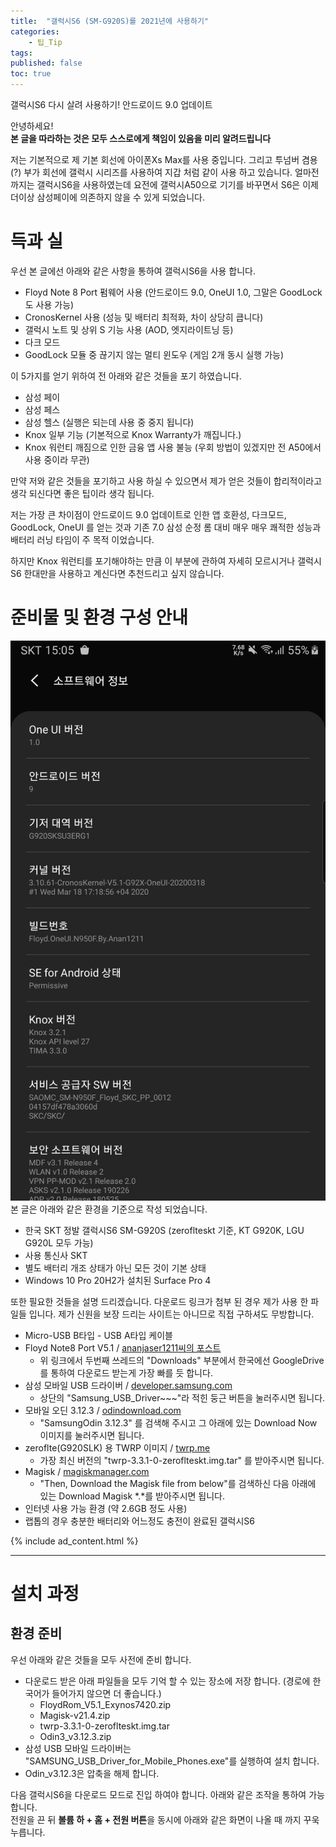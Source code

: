 ```yaml
---
title:  "갤럭시S6 (SM-G920S)를 2021년에 사용하기"
categories:
    - 팁_Tip
tags:
published: false
toc: true
---
```

갤럭시S6 다시 살려 사용하기! 안드로이드 9.0 업데이트

안녕하세요!   
**본 글을 따라하는 것은 모두 스스로에게 책임이 있음을 미리 알려드립니다**

저는 기본적으로 제 기본 회선에 아이폰Xs Max를 사용 중입니다. 그리고 투넘버 겸용(?) 부가 회선에 갤럭시 시리즈를 사용하여 지갑 처럼 같이 사용 하고 있습니다. 얼마전까지는 갤럭시S6을 사용하였는데 요전에 갤럭시A50으로 기기를 바꾸면서 S6은 이제 더이상 삼성페이에 의존하지 않을 수 있게 되었습니다.

# 득과 실
우선 본 글에선 아래와 같은 사항을 통하여 갤럭시S6을 사용 합니다.

- Floyd Note 8 Port 펌웨어 사용 (안드로이드 9.0, OneUI 1.0, 그말은 GoodLock 도 사용 가능)
- CronosKernel 사용 (성능 및 배터리 최적화, 차이 상당히 큽니다)
- 갤럭시 노트 및 상위 S 기능 사용 (AOD, 엣지라이트닝 등)
- 다크 모드
- GoodLock 모듈 중 끊기지 않는 멀티 윈도우 (게임 2개 동시 실행 가능)

이 5가지를 얻기 위하여 전 아래와 같은 것들을 포기 하였습니다.

- 삼성 페이
- 삼성 페스
- 삼성 헬스 (실행은 되는데 사용 중 중지 됩니다)
- Knox 일부 기능 (기본적으로 Knox Warranty가 깨집니다.)
- Knox 워런티 깨짐으로 인한 금융 앱 사용 불능 (우회 방법이 있겠지만 전 A50에서 사용 중이라 무관)

만약 저와 같은 것들을 포기하고 사용 하실 수 있으면서 제가 얻은 것들이 합리적이라고 생각 되신다면 좋은 팁이라 생각 됩니다.

저는 가장 큰 차이점이 안드로이드 9.0 업데이트로 인한 앱 호환성, 다크모드, GoodLock, OneUI 를 얻는 것과 기존 7.0 삼성 순정 롬 대비 매우 매우 쾌적한 성능과 배터리 러닝 타임이 주 목적 이었습니다.

하지만 Knox 워런티를 포기해야하는 만큼 이 부분에 관하여 자세히 모르시거나 갤럭시S6 한대만을 사용하고 계신다면 추천드리고 싶지 않습니다.

# 준비물 및 환경 구성 안내
![](../assets/2021-02-16-Galaxy-S6-CustomFW/1.jpg)   
본 글은 아래와 같은 환경을 기준으로 작성 되었습니다.

- 한국 SKT 정발 갤럭시S6 SM-G920S (zeroflteskt 기준, KT G920K, LGU G920L 모두 가능)
- 사용 통신사 SKT
- 별도 배터리 개조 상태가 아닌 모든 것이 기본 상태
- Windows 10 Pro 20H2가 설치된 Surface Pro 4

또한 필요한 것들을 설명 드리겠습니다. 다운로드 링크가 첨부 된 경우 제가 사용 한 파일들 입니다. 제가 신원을 보장 드리는 사이트는 아니므로 직접 구하셔도 무방합니다.

- Micro-USB B타입 - USB A타입 케이블
- Floyd Note8 Port V5.1 / <a href="https://forum.xda-developers.com/t/guide-use-samsung-pay-and-knox-on-your-rooted-device.3549449/" target="_blank"> ananjaser1211씨의 포스트</a>
  - 위 링크에서 두번째 쓰레드의 "Downloads" 부분에서 한국에선 GoogleDrive를 통하여 다운로드 받는게 가장 빠를 듯 합니다.
- 삼성 모바일 USB 드라이버 / <a href="https://developer.samsung.com/mobile/android-usb-driver.html" target="_blank">developer.samsung.com</a>
  - 상단의 "Samsung_USB_Driver~~~"라 적힌 둥근 버튼을 눌러주시면 됩니다.
- 모바일 오딘 3.12.3 / <a href="https://odindownload.com/download/#.YCttnZdxcow" target="_blank">odindownload.com</a>
  - "SamsungOdin 3.12.3" 를 검색해 주시고 그 아래에 있는 Download Now 이미지를 눌러주시면 됩니다.
- zeroflte(G920SLK) 용 TWRP 이미지 / <a href="https://dl.twrp.me/zeroflteskt/" target="_blank">twrp.me</a>
  - 가장 최신 버전의 "twrp-3.3.1-0-zeroflteskt.img.tar" 를 받아주시면 됩니다.
- Magisk / <a href="https://magiskmanager.com/" target="_blank">magiskmanager.com</a>
  - "Then, Download the Magisk file from below"를 검색하신 다음 아래에 있는 Download Magisk *.*를 받아주시면 됩니다.
- 인터넷 사용 가능 환경 (약 2.6GB 정도 사용)
- 랩톱의 경우 충분한 배터리와 어느정도 충전이 완료된 갤럭시S6

{% include ad_content.html %}

<hr>

# 설치 과정
## 환경 준비
우선 아래와 같은 것들을 모두 사전에 준비 합니다.

- 다운로드 받은 아래 파일들을 모두 기억 할 수 있는 장소에 저장 합니다. (경로에 한국어가 들어가지 않으면 더 좋습니다.)
  - FloydRom_V5.1_Exynos7420.zip
  - Magisk-v21.4.zip
  - twrp-3.3.1-0-zeroflteskt.img.tar
  - Odin3_v3.12.3.zip
- 삼성 USB 모바일 드라이버는 "SAMSUNG_USB_Driver_for_Mobile_Phones.exe"를 실행하여 설치 합니다.
- Odin_v3.12.3은 압축을 해제 합니다.

다음 갤럭시S6을 다운로드 모드로 진입 하여야 합니다. 아래와 같은 조작을 통하여 가능 합니다.   
전원을 끈 뒤 **볼륨 하 + 홈 + 전원 버튼**을 동시에 아래와 같은 화면이 나올 때 까지 꾸욱 누릅니다.

